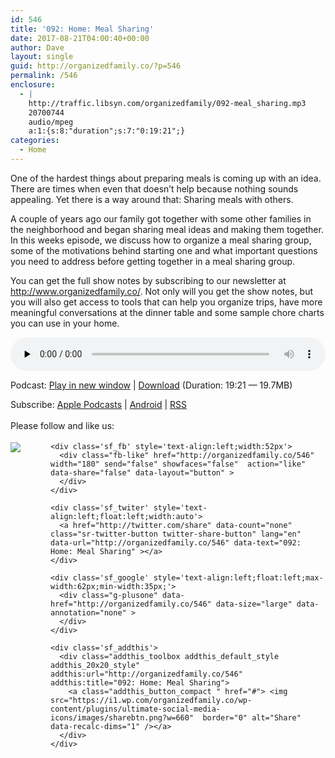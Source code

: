 ```yaml
---
id: 546
title: '092: Home: Meal Sharing'
date: 2017-08-21T04:00:40+00:00
author: Dave
layout: single
guid: http://organizedfamily.co/?p=546
permalink: /546
enclosure:
  - |
    http://traffic.libsyn.com/organizedfamily/092-meal_sharing.mp3
    20700744
    audio/mpeg
    a:1:{s:8:"duration";s:7:"0:19:21";}
categories:
  - Home
---
```

One of the hardest things about preparing meals is coming up with an idea. There are times when even that doesn&#8217;t help because nothing sounds appealing. Yet there is a way around that: Sharing meals with others.

A couple of years ago our family got together with some other families in the neighborhood and began sharing meal ideas and making them together. In this weeks episode, we discuss how to organize a meal sharing group, some of the motivations behind starting one and what important questions you need to address before getting together in a meal sharing group.

You can get the full show notes by subscribing to our newsletter at <http://www.organizedfamily.co/>. Not only will you get the show notes, but you will also get access to tools that can help you organize trips, have more meaningful conversations at the dinner table and some sample chore charts you can use in your home.

<div class="powerpress_player" id="powerpress_player_5413">
  <audio class="wp-audio-shortcode" id="audio-546-93" preload="none" style="width: 100%;" controls="controls"><source type="audio/mpeg" src="http://traffic.libsyn.com/organizedfamily/092-meal_sharing.mp3?_=93" /><a href="http://traffic.libsyn.com/organizedfamily/092-meal_sharing.mp3">http://traffic.libsyn.com/organizedfamily/092-meal_sharing.mp3</a></audio>
</div>

<p class="powerpress_links powerpress_links_mp3">
  Podcast: <a href="http://traffic.libsyn.com/organizedfamily/092-meal_sharing.mp3" class="powerpress_link_pinw" target="_blank" title="Play in new window" onclick="return powerpress_pinw('http://organizedfamily.co/?powerpress_pinw=546-podcast');" rel="nofollow">Play in new window</a> | <a href="http://traffic.libsyn.com/organizedfamily/092-meal_sharing.mp3" class="powerpress_link_d" title="Download" rel="nofollow" download="092-meal_sharing.mp3">Download</a> (Duration: 19:21 &#8212; 19.7MB)
</p>

<p class="powerpress_links powerpress_subscribe_links">
  Subscribe: <a href="https://itunes.apple.com/us/podcast/organized-family/id1047979605?mt=2&ls=1#episodeGuid=http%3A%2F%2Forganizedfamily.co%2F%3Fp%3D546" class="powerpress_link_subscribe powerpress_link_subscribe_itunes" title="Subscribe on Apple Podcasts" rel="nofollow">Apple Podcasts</a> | <a href="http://subscribeonandroid.com/organizedfamily.co/feed/podcast" class="powerpress_link_subscribe powerpress_link_subscribe_android" title="Subscribe on Android" rel="nofollow">Android</a> | <a href="http://organizedfamily.co/feed/podcast" class="powerpress_link_subscribe powerpress_link_subscribe_rss" title="Subscribe via RSS" rel="nofollow">RSS</a>
</p>

<div class='sfsi_Sicons' style='width: 100%; display: inline-block; vertical-align: middle; text-align:left'>
  <div style='margin:0px 8px 0px 0px; line-height: 24px'>
    <span>Please follow and like us:</span>
  </div>
  
  <div class='sfsi_socialwpr'>
    <div class='sf_subscrbe' style='text-align:left;float:left;width:64px'>
      <a href="http://www.specificfeeds.com/widget/emailsubscribe/MTc5ODgx/OA==/" target="_blank"><img src="https://i2.wp.com/organizedfamily.co/wp-content/plugins/ultimate-social-media-icons/images/follow_subscribe.png?w=660" data-recalc-dims="1" /></a>
    </div>
    
    <div class='sf_fb' style='text-align:left;width:52px'>
      <div class="fb-like" href="http://organizedfamily.co/546" width="180" send="false" showfaces="false"  action="like" data-share="false" data-layout="button" >
      </div>
    </div>
    
    <div class='sf_twiter' style='text-align:left;float:left;width:auto'>
      <a href="http://twitter.com/share" data-count="none" class="sr-twitter-button twitter-share-button" lang="en" data-url="http://organizedfamily.co/546" data-text="092: Home: Meal Sharing" ></a>
    </div>
    
    <div class='sf_google' style='text-align:left;float:left;max-width:62px;min-width:35px;'>
      <div class="g-plusone" data-href="http://organizedfamily.co/546" data-size="large" data-annotation="none" >
      </div>
    </div>
    
    <div class='sf_addthis'>
      <div class="addthis_toolbox addthis_default_style addthis_20x20_style" addthis:url="http://organizedfamily.co/546" addthis:title="092: Home: Meal Sharing">
        <a class="addthis_button_compact " href="#"> <img src="https://i1.wp.com/organizedfamily.co/wp-content/plugins/ultimate-social-media-icons/images/sharebtn.png?w=660"  border="0" alt="Share" data-recalc-dims="1" /></a>
      </div>
    </div>
  </div>
</div>